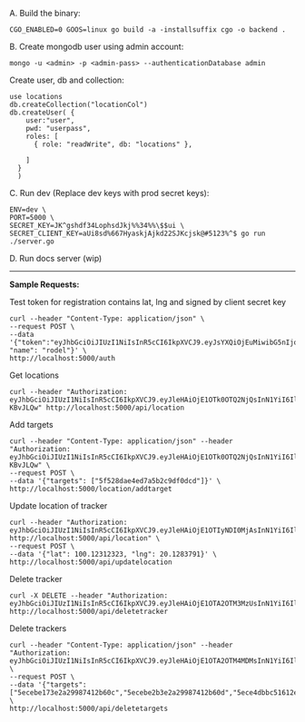 A. Build the binary:

`CGO_ENABLED=0 GOOS=linux go build -a -installsuffix cgo -o backend .`

B. Create mongodb user using admin account:

`mongo -u <admin> -p <admin-pass> --authenticationDatabase admin`

Create user, db and collection:

```
use locations
db.createCollection("locationCol")
db.createUser( {
	user:"user",
	pwd: "userpass",
	roles: [
	  { role: "readWrite", db: "locations" },

	]
  }
  )
```

C. Run dev (Replace dev keys with prod secret keys):

    ENV=dev \
    PORT=5000 \
    SECRET_KEY=JK^gshdf34LophsdJkj%%34%%\$$ui \
    SECRET_CLIENT_KEY=aUi8sd%667HyaskjAjkd22SJKcjsk@#5123%^$ go run ./server.go

D. Run docs server (wip)

---

**Sample Requests:**

Test token for registration contains lat, lng and signed by client secret key

    curl --header "Content-Type: application/json" \
    --request POST \
    --data '{"token":"eyJhbGciOiJIUzI1NiIsInR5cCI6IkpXVCJ9.eyJsYXQiOjEuMiwibG5nIjoyLjIsIk5hbWUiOiJ0ZXN0In0.jxAYJtFLDZhNjpw7Hzi_cYOtrY6Hyds5xaqUtchn2C4", "name": "rodel"}' \
    http://localhost:5000/auth

Get locations

    curl --header "Authorization: eyJhbGciOiJIUzI1NiIsInR5cCI6IkpXVCJ9.eyJleHAiOjE1OTk0OTQ2NjQsInN1YiI6IlwiNWY1NTA4ODhmNGQzODJlOWRjMzk2NTA0XCIifQ.VkKPrPjJVq4y8R3jxTQfPs66goBDnT7LGvc-KBvJLQw" http://localhost:5000/api/location

Add targets

    curl --header "Content-Type: application/json" --header "Authorization: eyJhbGciOiJIUzI1NiIsInR5cCI6IkpXVCJ9.eyJleHAiOjE1OTk0OTQ2NjQsInN1YiI6IlwiNWY1NTA4ODhmNGQzODJlOWRjMzk2NTA0XCIifQ.VkKPrPjJVq4y8R3jxTQfPs66goBDnT7LGvc-KBvJLQw" \
    --request POST \
    --data '{"targets": ["5f528dae4ed7a5b2c9df0dcd"]}' \
    http://localhost:5000/location/addtarget

Update location of tracker

    curl --header "Authorization: eyJhbGciOiJIUzI1NiIsInR5cCI6IkpXVCJ9.eyJleHAiOjE1OTIyNDI0MjAsInN1YiI6IlwiNWVlNjVmNzQ4MzU3NmNhZWZjMjg2NTg0XCIifQ.Q5WmOKl0PTh0z67BsdjJdXToilDKWmnJS1ZNPsS3m6M" http://localhost:5000/api/location" \
    --request POST \
    --data '{"lat": 100.12312323, "lng": 20.1283791}' \
    http://localhost:5000/api/updatelocation

Delete tracker

    curl -X DELETE --header "Authorization: eyJhbGciOiJIUzI1NiIsInR5cCI6IkpXVCJ9.eyJleHAiOjE1OTA2OTM3MzUsInN1YiI6IlwiNWVjZWJkZTczZTJhMjk5ODc0MTJiNjBiXCIifQ.7MIZJaG6bmqstwYQLaSQsNhxLBV2NwNuoVXciSt4QPA" http://localhost:5000/api/deletetracker

Delete trackers

    curl --header "Content-Type: application/json" --header "Authorization: eyJhbGciOiJIUzI1NiIsInR5cCI6IkpXVCJ9.eyJleHAiOjE1OTA2OTM4MDMsInN1YiI6IlwiNWVjZWJlMmIzZTJhMjk5ODc0MTJiNjBkXCIifQ.QhxJGwliv6HWNicBYawReJWghEbOG0CyatrLn3PyuMs" \
    --request POST \
    --data '{"targets": ["5ecebe173e2a29987412b60c","5ecebe2b3e2a29987412b60d","5ece4dbbc51612eedaa1aa3c","5ece6f7825ab029fd54bd508"]}' \
    http://localhost:5000/api/deletetargets

